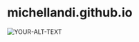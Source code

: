 # michellandi.github.io
<picture>
 <source media="(prefers-color-scheme: dark)" srcset="YOUR-DARKMODE-IMAGE">
 <source media="(prefers-color-scheme: light)" srcset="YOUR-LIGHTMODE-IMAGE">
 <img alt="YOUR-ALT-TEXT" src="C:/Users/amesp315/Downloads/89ed1ab982453d62e1d91b8e4fc02977%20(1).jpg">
</picture>
